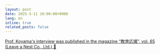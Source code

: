 ```yaml
---
layout: post
date: 2025-3-11 10:00:00+0900
lang: en
inline: true
related_posts: false
---
```


[Prof. Koyama's interview was published in the magazine “教育応援”, vol. 65 (Leave a Nest Co., Ltd.) 📰](https://lne.st/business/publishing/kyouiku/)